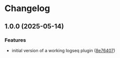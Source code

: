 # Changelog

## 1.0.0 (2025-05-14)


### Features

* initial version of a working logseq plugin ([8e76407](https://github.com/braladin/logseq-related-notes/commit/8e764071fae77ea7ff0443eb8e34ea777cfa53c0))
